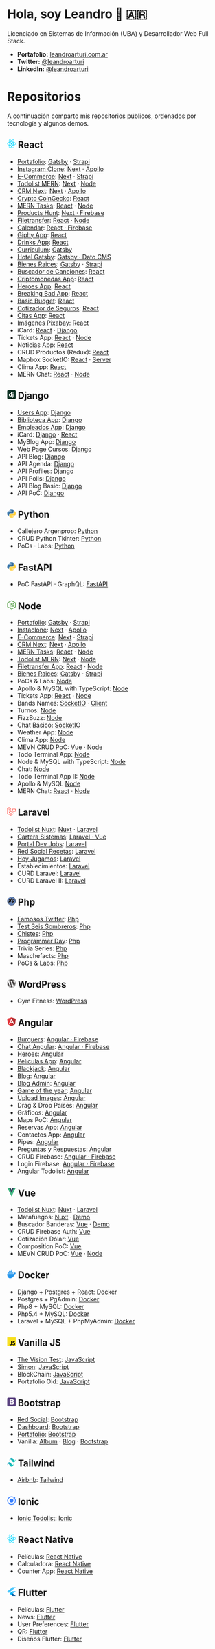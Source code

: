 # Hola, soy Leandro 👋 🇦🇷

Licenciado en Sistemas de Información (UBA) y Desarrollador Web Full Stack.

- **Portafolio:** [leandroarturi.com.ar](https://leandroarturi.com.ar)
- **Twitter:** [@leandroarturi](https://twitter.com/leandroarturi)
- **LinkedIn:** [@leandroarturi](https://www.linkedin.com/in/leandroarturi)

# Repositorios

A continuación comparto mis repositorios públicos, ordenados por tecnología y algunos demos.

## <span><img src="./icons/react.svg" alt="React" width="20px" height="20px"></span> React

- [Portafolio](https://leandroarturi.com.ar): [Gatsby](https://github.com/larturi/portfolio-gatsby) · [Strapi](https://github.com/larturi/portfolio-strapi)
- [Instagram Clone](https://instaclone-react.netlify.app): [Next](https://github.com/larturi/react-apollo-instaclone-client) · [Apollo](https://github.com/larturi/apollo-instaclone-server)
- [E-Commerce](http://cloudapp.com.ar/ecommerce-games): [Next](https://github.com/larturi/react-ecommerce-client) · [Strapi](https://github.com/larturi/strapi-ecommerce-server)
- [Todolist MERN](http://www.todolist-mern.cloudapp.com.ar): [Next](https://github.com/larturi/react-todolist-mern-cliente) · [Node](https://github.com/larturi/node-todolist-mern-ts-server) 
- [CRM Next](http://cloudapp.com.ar/crm-next-apollo): [Next](https://github.com/larturi/react-graphql-crm) · [Apollo](https://github.com/larturi/node-graphql-crm)
- [Crypto CoinGecko](https://react-crypto-coingecko.netlify.app/): [React](https://github.com/larturi/react-crypto-coingecko)
- [MERN Tasks](http://mern-tasks.cloudapp.com.ar/): [React](https://github.com/larturi/react-mern-tasks) · [Node](https://github.com/larturi/node-mern-tasks)
- [Products Hunt](https://product-hunt-1f8d8.web.app): [Next · Firebase](https://github.com/larturi/react-next-producthunt)
- [Filetransfer](https://react-filetransfer-cliente.vercel.app/): [React](https://github.com/larturi/react-filetransfer-cliente) · [Node](https://github.com/larturi/node-filetransfer-backend)
- [Calendar](http://calendar-react.cloudapp.com.ar/login): [React · Firebase](https://github.com/larturi/react-journal-app)
- [Giphy App](http://cloudapp.com.ar/demo/gif-react): [React](https://github.com/larturi/react-gift-app)
- [Drinks App](http://cloudapp.com.ar/demo/drinks): [React](https://github.com/larturi/react-drinks)
- [Curriculum](https://gatsby-curriculum.netlify.app): [Gatsby](https://github.com/larturi/react-gatsby-curriculum)
- [Hotel Gatsby](https://gatsby-hotel-app.netlify.app/): [Gatsby · Dato CMS](https://github.com/larturi/react-hotel-gatsby)
- [Bienes Raices](https://bienesraices-gatsby-app.netlify.app/): [Gatsby](https://github.com/larturi/react-propiedades-front-gatsby) · [Strapi](https://github.com/larturi/node-propiedades-back)
- [Buscador de Canciones](http://cloudapp.com.ar/demo/lyrics): [React](https://github.com/larturi/react-lyrics)
- [Criptomonedas App](http://cloudapp.com.ar/demo/cripto): [React](https://github.com/larturi/react-criptomonedas)
- [Heroes App](https://heros-react-app.netlify.app): [React](https://github.com/larturi/react-heroes-app)
- [Breaking Bad App](https://breakingbad-app-react.netlify.app): [React](https://github.com/larturi/react-breakingbad-api)
- [Basic Budget](https://budget-basic-react-app.netlify.app): [React](https://github.com/larturi/react-presupuesto)
- [Cotizador de Seguros](https://cotizador-react-app-ok.netlify.app): [React](https://github.com/larturi/react-cotizador)
- [Citas App](https://agenda-turnos-react.netlify.app): [React](https://github.com/larturi/react-citas)
- [Imágenes Pixabay](https://images-pixabay-react-app.netlify.app): [React](https://github.com/larturi/react-imagenes-pixabay)
- iCard: [React](https://github.com/larturi/react-icard) · [Django](https://github.com/larturi/django-rest-icard)
- Tickets App: [React](https://github.com/larturi/react-tickets-app) · [Node](https://github.com/larturi/-node-tickets-app-server)
- Noticias App: [React](https://github.com/larturi/react-noticias)
- CRUD Productos (Redux): [React](https://github.com/larturi/react-redux-crud-productos)
- Mapbox SocketIO: [React](https://github.com/larturi/react-mapas-client) · [Server](https://github.com/larturi/node-mapas-server)
- Clima App: [React](https://github.com/larturi/react-clima)
- MERN Chat: [React](https://github.com/larturi/react-chatapp-app) · [Node](https://github.com/larturi/node-chatapp-server)


## <span><img src="./icons/django.svg" alt="Django" width="20px" height="20px"></span> Django

- [Users App](https://django-user-app.herokuapp.com/login/): [Django](https://github.com/larturi/django-users)
- [Biblioteca App](https://django-biblioteca.herokuapp.com): [Django](https://github.com/larturi/django-biblioteca)
- [Empleados App](https://django-empleados.herokuapp.com): [Django](https://github.com/larturi/django-empleados)
- iCard: [Django](https://github.com/larturi/django-rest-icard) · [React](https://github.com/larturi/react-icard)
- MyBlog App: [Django](https://github.com/larturi/django-myblog)
- Web Page Cursos: [Django](https://github.com/larturi/django-webpage/tree/main)
- API Blog: [Django](https://github.com/larturi/django-rest-blog-full)
- API Agenda: [Django](https://github.com/larturi/django-rest-agenda)
- API Profiles: [Django](https://github.com/larturi/django-profiles-api)
- API Polls: [Django](https://github.com/larturi/django_polls)
- API Blog Basic: [Django](https://github.com/larturi/django-rest-blog-basic)
- API PoC: [Django](https://github.com/larturi/django-apirest-lab-tests)

## <span><img src="./icons/python.svg" alt="Python" width="20px" height="20px"></span> Python

- Callejero Argenprop: [Python](https://github.com/larturi/python-argenprop-callejero)
- CRUD Python Tkinter: [Python](https://github.com/larturi/python-crud-tkinter/blob/main/README.md)
- PoCs · Labs: [Python](https://github.com/larturi/python-labs)

## <span><img src="./icons/python.svg" alt="Python" width="20px" height="20px"></span> FastAPI

-  PoC FastAPI · GraphQL: [FastAPI](https://github.com/larturi/fastapi-graphql-postgre)

## <span><img src="./icons/nodejs-icon.svg" alt="Node" width="20px" height="20px"></span> Node

- [Portafolio](https://leandroarturi.com.ar): [Gatsby](https://github.com/larturi/portfolio-gatsby) · [Strapi](https://github.com/larturi/portfolio-strapi)
- [Instaclone](https://instaclone-react.netlify.app): [Next](https://github.com/larturi/react-apollo-instaclone-client) · [Apollo](https://github.com/larturi/apollo-instaclone-server)
- [E-Commerce](http://cloudapp.com.ar/ecommerce-games): [Next](https://github.com/larturi/react-ecommerce-client) · [Strapi](https://github.com/larturi/strapi-ecommerce-server)
- [CRM Next](http://cloudapp.com.ar/crm-next-apollo): [Next](https://github.com/larturi/react-graphql-crm) · [Apollo](https://github.com/larturi/node-graphql-crm)
- [MERN Tasks](http://mern-tasks.cloudapp.com.ar/): [React](https://github.com/larturi/react-mern-tasks) · [Node](https://github.com/larturi/node-mern-tasks)
- [Todolist MERN](http://www.todolist-mern.cloudapp.com.ar): [Next](https://github.com/larturi/react-todolist-mern-cliente) · [Node](https://github.com/larturi/node-todolist-mern-ts-server)
- [Filetransfer App](https://react-filetransfer-cliente.vercel.app/): [React](https://github.com/larturi/react-filetransfer-cliente) · [Node](https://github.com/larturi/node-filetransfer-backend)
- [Bienes Raices](https://bienesraices-gatsby-app.netlify.app/): [Gatsby](https://github.com/larturi/react-propiedades-front-gatsby) · [Strapi](https://github.com/larturi/node-propiedades-back)
- PoCs & Labs: [Node](https://github.com/larturi/node-labs)
- Apollo & MySQL with TypeScript: [Node](https://github.com/larturi/apollo-graphql-typescript)
- Tickets App: [React](https://github.com/larturi/react-tickets-app) · [Node](https://github.com/larturi/-node-tickets-app-server)
- Bands Names: [SocketIO](https://github.com/larturi/socketio-band-names-server) · [Client](https://github.com/larturi/socketio-band-names)
- Turnos: [Node](https://github.com/larturi/node-turnos)
- FizzBuzz: [Node](https://github.com/larturi/node-ts-fizzbuzz)
- Chat Básico: [SocketIO](https://github.com/larturi/socketio-chat-basico)
- Weather App: [Node](https://github.com/larturi/node-weather-app)
- Clima App: [Node](https://github.com/larturi/node-clima)
- MEVN CRUD PoC: [Vue](https://github.com/larturi/vue-crud-node-frontend) · [Node](https://github.com/larturi/vue-crud-node-backend)
- Todo Terminal App: [Node](https://github.com/larturi/node-por-hacer)
- Node & MySQL with TypeScript: [Node](https://github.com/larturi/node-ts-mysql)
- Chat: [Node](https://github.com/larturi/node-socket-chat)
- Todo Terminal App II: [Node](https://github.com/larturi/node-todolist-app)
- Apollo & MySQL [Node](https://github.com/larturi/apollo-graphql-mysql-server)
- MERN Chat: [React](https://github.com/larturi/react-chatapp-app) · [Node](https://github.com/larturi/node-chatapp-server)

## <span><img src="./icons/laravel.svg" alt="Laravel" width="20px" height="20px"></span> Laravel

- [Todolist Nuxt](http://todolist-vue.cloudapp.com.ar/dist): [Nuxt](https://github.com/larturi/vue-nuxt-todolist-client) · [Laravel](https://github.com/larturi/laravel-vue-todolist-backend)
- [Cartera Sistemas](http://www.carteradesistemas.cloudapp.com.ar/login): [Laravel · Vue](https://github.com/larturi/laravel-cartera-sistemas)
- [Portal Dev Jobs](http://www.devjobs.cloudapp.com.ar/): [Laravel](https://github.com/larturi/laravel-devJobs)
- [Red Social Recetas](http://www.recetas.cloudapp.com.ar): [Laravel](https://github.com/larturi/laravel-recetas-cocina)
- [Hoy Jugamos](http://hoyjugamos.cloudapp.com.ar/): [Laravel](https://github.com/larturi/php-hoyjugamos)
- Establecimientos: [Laravel](https://github.com/larturi/laravel-establecimientos)
- CURD Laravel: [Laravel](https://github.com/larturi/laravel-abm)
- CURD Laravel II: [Laravel](https://github.com/larturi/laravel-abm2)

## <span><img src="./icons/php.svg" alt="Php" width="20px" height="20px"></span> Php

- [Famosos Twitter](http://www.famososentwitter.com.ar/noticias-de-famosos-en-twitter/all/1.php): [Php](https://github.com/larturi/php-famosos-twitter)
- [Test Seis Sombreros](http://testsombreros.site/): [Php](https://github.com/larturi/php-seis-sombreros)
- [Chistes](http://chistescodificados.cloudapp.com.ar/controllers/chiste.php?accion=listar): [Php](https://github.com/larturi/php-chistessincodificar)
- [Programmer Day](http://programmerday.cloudapp.com.ar): [Php](https://github.com/larturi/php-programmerday)
- Trivia Series: [Php](https://github.com/larturi/php-triviaseries)
- Maschefacts: [Php](https://github.com/larturi/php-maschefacts)
- PoCs & Labs: [Php](https://github.com/larturi/php-labs)

## <span><img src="./icons/wordpress-icon.svg" alt="WordPress" width="20px" height="20px"></span> WordPress

- Gym Fitness: [WordPress](https://github.com/larturi/wordpress-gym)

## <span><img src="./icons/angular-icon.svg" alt="Angular" width="20px" height="20px"></span> Angular

- [Burguers](http://cloudapp.com.ar/demo/burgers/#/list-categories): [Angular · Firebase](https://github.com/larturi/angular-burguer-queen)
- [Chat Angular](http://cloudapp.com.ar/demo/firechat/): [Angular · Firebase](https://github.com/larturi/angular-firechat)
- [Heroes](http://cloudapp.com.ar/demo/heroes-ng/#/heroes): [Angular](https://github.com/larturi/angular-buscador-heroes)
- [Películas App](http://cloudapp.com.ar/demo/peliculas/#/home): [Angular](https://github.com/larturi/angular-peliculas)
- [Blackjack](http://cloudapp.com.ar/demo/blackjack/#/juego): [Angular](https://github.com/larturi/js-blackjack)
- [Blog](https://angular-blog-app.netlify.app): [Angular](https://github.com/larturi/angular-blog)
- [Blog Admin](https://blog-admin-angular.netlify.app): [Angular](https://github.com/larturi/angular-dasboard-blog)
- [Game of the year](http://cloudapp.com.ar/demo/goty/#/inicio): [Angular](https://github.com/larturi/angular-goty)
- [Upload Images](http://cloudapp.com.ar/demo/upload-images/#/fotos): [Angular](https://github.com/larturi/angular-uploadimages-firebase)
- Drag & Drop Países: [Angular](https://github.com/larturi/angular-drag-drop-paises)
- Gráficos: [Angular](https://github.com/larturi/angular-graficos)
- Maps PoC: [Angular](https://github.com/larturi/angular-mapas)
- Reservas App: [Angular](https://github.com/larturi/angular-reservas-peluqueria)
- Contactos App: [Angular](https://github.com/larturi/angular-contact-list)
- Pipes: [Angular](https://github.com/larturi/angular-pipes)
- Preguntas y Respuestas: [Angular](https://github.com/larturi/angular-preguntas-respuestas)
- CRUD Firebase: [Angular · Firebase](https://github.com/larturi/angular-crud-firebase)
- Login Firebase: [Angular · Firebase](https://github.com/larturi/angular-login-firebase)
- Angular Todolist: [Angular](https://github.com/larturi/angular-task-list)

## <span><img src="./icons/vue.svg" alt="Vue" width="20px" height="20px"></span> Vue

- [Todolist Nuxt](http://todolist-vue.cloudapp.com.ar/dist): [Nuxt](https://github.com/larturi/vue-nuxt-todolist-client) · [Laravel](https://github.com/larturi/laravel-vue-todolist-backend)
- Matafuegos: [Nuxt](https://github.com/larturi/vue-nuxt-matafuegos) · [Demo](https://matafuegos-nuxt.netlify.app/)
- Buscador Banderas: [Vue](https://github.com/larturi/vue-buscador-banderas) · [Demo](https://vue-flags-api.netlify.app)
- CRUD Firebase Auth: [Vue](https://github.com/larturi/vue-crud-firebase-auth)
- Cotización Dólar: [Vue](https://github.com/larturi/vue-axios-vuetify-dolar)
- Composition PoC: [Vue](https://github.com/larturi/vue-composition-poc)
- MEVN CRUD PoC: [Vue](https://github.com/larturi/vue-crud-node-frontend) · [Node](https://github.com/larturi/vue-crud-node-backend)

## <span><img src="./icons/docker-icon.svg" alt="Docker" width="20px" height="20px"></span> Docker
- Django + Postgres + React: [Docker](https://github.com/larturi/docker-django-rest-react-poc)
- Postgres + PgAdmin: [Docker](https://github.com/larturi/docker-postgres-pgadmin)
- Php8 + MySQL: [Docker](https://github.com/larturi/docker-php8-mysql)
- Php5.4 + MySQL: [Docker](https://github.com/larturi/docker-php54-mysql)
- Laravel + MySQL + PhpMyAdmin: [Docker](https://github.com/larturi/docker-laravel-mysql)


## <span><img src="./icons/javascript.svg" alt="Vanilla JS" width="20px" height="20px"></span> Vanilla JS

- [The Vision Test](http://cloudapp.com.ar/visiontest): [JavaScript](https://github.com/larturi/js-the-vision-test)
- [Simon](http://cloudapp.com.ar/demo/simon): [JavaScript](https://github.com/larturi/js-simon) 
- BlockChain: [JavaScript](https://github.com/larturi/js-blockchain)
- Portafolio Old: [JavaScript](https://github.com/larturi/js-leandroarturi)

## <span><img src="./icons/bootstrap.svg" alt="Bootstrap" width="20px" height="20px"></span> Bootstrap

- [Red Social](https://larturi.github.io/bootstrap-red-social): [Bootstrap](https://github.com/larturi/bootstrap-red-social)
- [Dashboard](https://larturi.github.io/bootstrap-dashboard/): [Bootstrap](https://github.com/larturi/bootstrap-dashboard)
- [Portafolio](https://larturi.github.io/bootstrap-portafolio): [Bootstrap](https://github.com/larturi/bootstrap-portafolio)
- Vanilla: [Album](https://larturi.github.io/bootstrap-vanilla-ejemplos/album.html) · [Blog](https://larturi.github.io/bootstrap-vanilla-ejemplos/blog.html) · [Bootstrap](https://github.com/larturi/bootstrap-vanilla-ejemplos)

## <span><img src="./icons/tailwindcss-icon.svg" alt="Tailwind" width="20px" height="20px"></span> Tailwind

- [Airbnb](https://larturi.github.io/tailwind-airbnb/): [Tailwind](https://github.com/larturi/tailwind-airbnb)

## <span><img src="./icons/ionic.svg" alt="Ionic" width="20px" height="20px"></span> Ionic

- [Ionic Todolist](http://cloudapp.com.ar/demo/todolist-ng/#/tabs/tab1): [Ionic](https://github.com/larturi/angular-todolist)

## <span><img src="./icons/react.svg" alt="React Native" width="20px" height="20px"></span> React Native

-  Películas: [React Native](https://github.com/larturi/react-native-peliculas)
-  Calculadora: [React Native](https://github.com/larturi/react-native-calculadora)
-  Counter App: [React Native](https://github.com/larturi/react-native-counter-app)

## <span><img src="./icons/flutter.svg" alt="Flutter" width="20px" height="20px"></span> Flutter

-  Películas: [Flutter](https://github.com/larturi/flutter-peliculas)
-  News: [Flutter](https://github.com/larturi/flutter-news)
-  User Preferences: [Flutter](https://github.com/larturi/flutter-user-preferences)
-  QR: [Flutter](https://github.com/larturi/flutter-qr)
-  Diseños Flutter: [Flutter](https://github.com/larturi/flutter-disenos)
